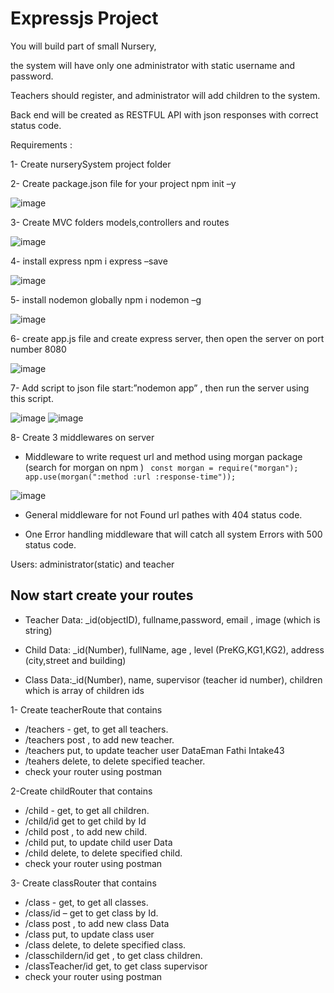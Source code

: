 
# Expressjs Project



You will build part of small Nursery, 

the system will have only one administrator with static username and password.

Teachers should register, and administrator will add children to the system. 

Back end will be created as RESTFUL API with json responses with correct status code.



Requirements :

1- Create nurserySystem project folder

2- Create package.json file for your project npm init –y

![image](https://user-images.githubusercontent.com/101140331/230521144-863f3903-b8c6-43f9-851e-e09744c45b8a.png)


3- Create MVC folders models,controllers and routes

![image](https://user-images.githubusercontent.com/101140331/230521160-a71cbddb-16b6-4f14-bb93-6b8f88a9286c.png)


4- install express npm i express –save

![image](https://user-images.githubusercontent.com/101140331/230521175-44e9e49a-da19-4a3d-913e-cc4109305959.png)


5- install nodemon globally npm i nodemon –g

![image](https://user-images.githubusercontent.com/101140331/230521199-93031794-4e01-4220-9d32-9ddb2d124999.png)

6- create app.js file and create express server, then open the server on port
number 8080

![image](https://user-images.githubusercontent.com/101140331/230521213-3a9182e8-586d-48eb-ad56-0405098b8e9e.png)

7- Add script to json file start:”nodemon app” , then run the server using this
script.

![image](https://user-images.githubusercontent.com/101140331/230521224-c2632858-fd9c-4f9b-a3a3-dc560acb0301.png)
![image](https://user-images.githubusercontent.com/101140331/230521230-66181883-3344-4b54-acb8-51829be6e565.png)


8- Create 3 middlewares on server

- Middleware to write request url and method using morgan package
    (search for morgan on npm )
`` 
const morgan = require("morgan");
app.use(morgan(":method :url :response-time"));
``

![image](https://user-images.githubusercontent.com/101140331/230521260-4d91f0b3-23b4-4ea4-acb4-b82de722526e.png)


- General middleware for not Found url pathes with 404 status code.

- One Error handling middleware that will catch all system Errors with 500 status code.


Users: administrator(static) and teacher

## Now start create your routes
- Teacher Data: _id(objectID), fullname,password, email , image (which is string)
- Child Data: _id(Number), fullName, age , level (PreKG,KG1,KG2), address (city,street and building)

- Class Data:_id(Number), name, supervisor (teacher id number), children which is array of children ids

1- Create teacherRoute that contains

- /teachers - get, to get all teachers.
- /teachers post , to add new teacher.
- /teachers put, to update teacher user DataEman Fathi Intake43
- /teahers delete, to delete specified teacher.
- check your router using postman

2-Create childRouter that contains

- /child - get, to get all children.
- /child/id get to get child by Id
- /child post , to add new child.
- /child put, to update child user Data
- /child delete, to delete specified child.
- check your router using postman


3- Create classRouter that contains
- /class - get, to get all classes.
- /class/id – get to get class by Id.
- /class post , to add new class Data
- /class put, to update class user
- /class delete, to delete specified class.
- /classchildern/id get , to get class children.
- /classTeacher/id get, to get class supervisor
- check your router using postman
